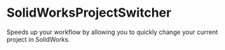 # SolidWorksProjectSwitcher
Speeds up your workflow by allowing you to quickly change your current project in SolidWorks.

